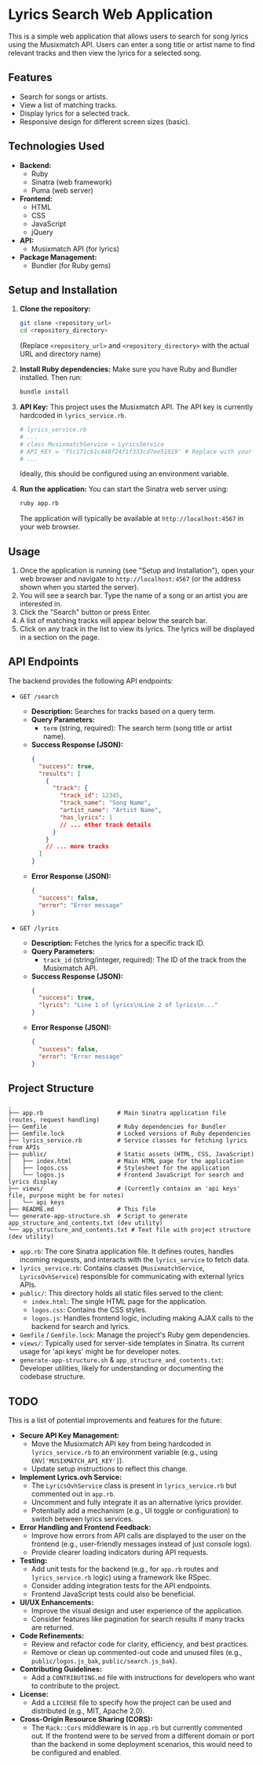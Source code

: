 # Lyrics Search Web Application

This is a simple web application that allows users to search for song lyrics using the Musixmatch API. Users can enter a song title or artist name to find relevant tracks and then view the lyrics for a selected song.

## Features

*   Search for songs or artists.
*   View a list of matching tracks.
*   Display lyrics for a selected track.
*   Responsive design for different screen sizes (basic).

## Technologies Used

*   **Backend:**
    *   Ruby
    *   Sinatra (web framework)
    *   Puma (web server)
*   **Frontend:**
    *   HTML
    *   CSS
    *   JavaScript
    *   jQuery
*   **API:**
    *   Musixmatch API (for lyrics)
*   **Package Management:**
    *   Bundler (for Ruby gems)

## Setup and Installation

1.  **Clone the repository:**
    ```bash
    git clone <repository_url>
    cd <repository_directory>
    ```
    (Replace `<repository_url>` and `<repository_directory>` with the actual URL and directory name)

2.  **Install Ruby dependencies:**
    Make sure you have Ruby and Bundler installed. Then run:
    ```bash
    bundle install
    ```

3.  **API Key:**
    This project uses the Musixmatch API. The API key is currently hardcoded in `lyrics_service.rb`.
    ```ruby
    # lyrics_service.rb
    # ...
    # class MusixmatchService < LyricsService
    # API_KEY = 'f5c171c61c448f24f1f333cd7ee51019' # Replace with your key if needed
    # ...
    ```
    Ideally, this should be configured using an environment variable.

4.  **Run the application:**
    You can start the Sinatra web server using:
    ```bash
    ruby app.rb
    ```
    The application will typically be available at `http://localhost:4567` in your web browser.

## Usage

1.  Once the application is running (see "Setup and Installation"), open your web browser and navigate to `http://localhost:4567` (or the address shown when you started the server).
2.  You will see a search bar. Type the name of a song or an artist you are interested in.
3.  Click the "Search" button or press Enter.
4.  A list of matching tracks will appear below the search bar.
5.  Click on any track in the list to view its lyrics. The lyrics will be displayed in a section on the page.

## API Endpoints

The backend provides the following API endpoints:

*   `GET /search`
    *   **Description:** Searches for tracks based on a query term.
    *   **Query Parameters:**
        *   `term` (string, required): The search term (song title or artist name).
    *   **Success Response (JSON):**
        ```json
        {
          "success": true,
          "results": [
            {
              "track": {
                "track_id": 12345,
                "track_name": "Song Name",
                "artist_name": "Artist Name",
                "has_lyrics": 1
                // ... other track details
              }
            }
            // ... more tracks
          ]
        }
        ```
    *   **Error Response (JSON):**
        ```json
        {
          "success": false,
          "error": "Error message"
        }
        ```

*   `GET /lyrics`
    *   **Description:** Fetches the lyrics for a specific track ID.
    *   **Query Parameters:**
        *   `track_id` (string/integer, required): The ID of the track from the Musixmatch API.
    *   **Success Response (JSON):**
        ```json
        {
          "success": true,
          "lyrics": "Line 1 of lyrics\nLine 2 of lyrics\n..."
        }
        ```
    *   **Error Response (JSON):**
        ```json
        {
          "success": false,
          "error": "Error message"
        }
        ```

## Project Structure

```
.
├── app.rb                     # Main Sinatra application file (routes, request handling)
├── Gemfile                    # Ruby dependencies for Bundler
├── Gemfile.lock               # Locked versions of Ruby dependencies
├── lyrics_service.rb          # Service classes for fetching lyrics from APIs
├── public/                    # Static assets (HTML, CSS, JavaScript)
│   ├── index.html             # Main HTML page for the application
│   ├── logos.css              # Stylesheet for the application
│   └── logos.js               # Frontend JavaScript for search and lyrics display
├── views/                     # (Currently contains an 'api keys' file, purpose might be for notes)
│   └── api keys
├── README.md                  # This file
└── generate-app-structure.sh  # Script to generate app_structure_and_contents.txt (dev utility)
└── app_structure_and_contents.txt # Text file with project structure (dev utility)

```

*   `app.rb`: The core Sinatra application file. It defines routes, handles incoming requests, and interacts with the `lyrics_service` to fetch data.
*   `lyrics_service.rb`: Contains classes (`MusixmatchService`, `LyricsOvhService`) responsible for communicating with external lyrics APIs.
*   `public/`: This directory holds all static files served to the client:
    *   `index.html`: The single HTML page for the application.
    *   `logos.css`: Contains the CSS styles.
    *   `logos.js`: Handles frontend logic, including making AJAX calls to the backend for search and lyrics.
*   `Gemfile` / `Gemfile.lock`: Manage the project's Ruby gem dependencies.
*   `views/`: Typically used for server-side templates in Sinatra. Its current usage for 'api keys' might be for developer notes.
*   `generate-app-structure.sh` & `app_structure_and_contents.txt`: Developer utilities, likely for understanding or documenting the codebase structure.

## TODO

This is a list of potential improvements and features for the future:

*   **Secure API Key Management:**
    *   Move the Musixmatch API key from being hardcoded in `lyrics_service.rb` to an environment variable (e.g., using `ENV['MUSIXMATCH_API_KEY']`).
    *   Update setup instructions to reflect this change.
*   **Implement Lyrics.ovh Service:**
    *   The `LyricsOvhService` class is present in `lyrics_service.rb` but commented out in `app.rb`.
    *   Uncomment and fully integrate it as an alternative lyrics provider.
    *   Potentially add a mechanism (e.g., UI toggle or configuration) to switch between lyrics services.
*   **Error Handling and Frontend Feedback:**
    *   Improve how errors from API calls are displayed to the user on the frontend (e.g., user-friendly messages instead of just console logs).
    *   Provide clearer loading indicators during API requests.
*   **Testing:**
    *   Add unit tests for the backend (e.g., for `app.rb` routes and `lyrics_service.rb` logic) using a framework like RSpec.
    *   Consider adding integration tests for the API endpoints.
    *   Frontend JavaScript tests could also be beneficial.
*   **UI/UX Enhancements:**
    *   Improve the visual design and user experience of the application.
    *   Consider features like pagination for search results if many tracks are returned.
*   **Code Refinements:**
    *   Review and refactor code for clarity, efficiency, and best practices.
    *   Remove or clean up commented-out code and unused files (e.g., `public/logos.js_bak`, `public/search.js_bak`).
*   **Contributing Guidelines:**
    *   Add a `CONTRIBUTING.md` file with instructions for developers who want to contribute to the project.
*   **License:**
    *   Add a `LICENSE` file to specify how the project can be used and distributed (e.g., MIT, Apache 2.0).
*   **Cross-Origin Resource Sharing (CORS):**
    *   The `Rack::Cors` middleware is in `app.rb` but currently commented out. If the frontend were to be served from a different domain or port than the backend in some deployment scenarios, this would need to be configured and enabled.
